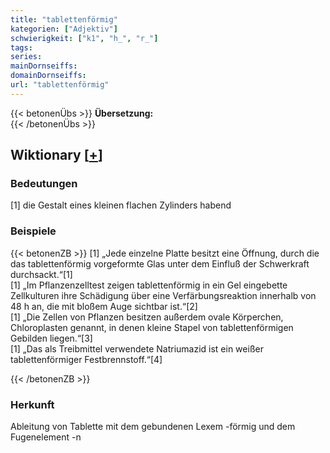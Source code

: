 ```yaml
---
title: "tablettenförmig"
kategorien: ["Adjektiv"]
schwierigkeit: ["k1", "h_", "r_"]
tags:
series:
mainDornseiffs:
domainDornseiffs:
url: "tablettenförmig"
---
```


{{< betonenÜbs >}}
**Übersetzung:**  
{{< /betonenÜbs >}}

## Wiktionary [[+](https://de.wiktionary.org/wiki/tablettenförmig)]

### Bedeutungen
[1] die Gestalt eines kleinen flachen Zylinders habend  

### Beispiele
{{< betonenZB >}}
[1] „Jede einzelne Platte besitzt eine Öffnung, durch die das tablettenförmig vorgeformte Glas unter dem Einfluß der Schwerkraft durchsackt.“[1]  
[1] „Im Pflanzenzelltest zeigen tablettenförmig in ein Gel eingebette Zellkulturen ihre Schädigung über eine Verfärbungsreaktion innerhalb von 48 h an, die mit bloßem Auge sichtbar ist.“[2]  
[1] „Die Zellen von Pflanzen besitzen außerdem ovale Körperchen, Chloroplasten genannt, in denen kleine Stapel von tablettenförmigen Gebilden liegen.“[3]  
[1] „Das als Treibmittel verwendete Natriumazid ist ein weißer tablettenförmiger Festbrennstoff.“[4]  

{{< /betonenZB >}}
### Herkunft
Ableitung von Tablette mit dem gebundenen Lexem -förmig und dem Fugenelement -n  


